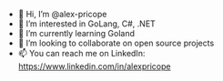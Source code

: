 - 👋 Hi, I’m @alex-pricope
- 👀 I’m interested in GoLang, C#, .NET 
- 🌱 I’m currently learning Goland
- 💞️ I’m looking to collaborate on open source projects
- 📫 You can reach me on LinkedIn: https://www.linkedin.com/in/alexpricope

<!---
alex-pricope/alex-pricope is a ✨ special ✨ repository because its `README.md` (this file) appears on your GitHub profile.
You can click the Preview link to take a look at your changes.
--->
